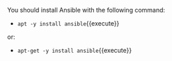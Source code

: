 You should install Ansible with the following command:

- `apt -y install ansible`{{execute}}

or:

- `apt-get -y install ansible`{{execute}}
